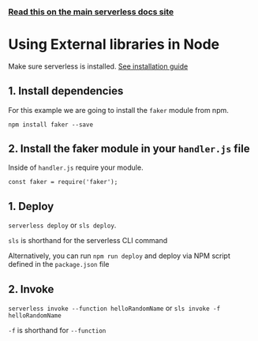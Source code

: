 <!--
title: Hello World AWS Lambda Node Example
menuText: Hello World Node Example
description: Create a nodeJS Lambda function on amazon web services
layout: Doc
-->

<!-- DOCS-SITE-LINK:START automatically generated  -->
### [Read this on the main serverless docs site](https://www.serverless.com/docs/providers/aws/examples/using-external-libraries/node/)
<!-- DOCS-SITE-LINK:END -->

# Using External libraries in Node

Make sure serverless is installed. [See installation guide](/docs/01-guide/01-installing-serverless.md)

## 1. Install dependencies

For this example we are going to install the `faker` module from npm.

`npm install faker --save`

## 2. Install the faker module in your `handler.js` file

Inside of `handler.js` require your module.

`const faker = require('faker');`

## 1. Deploy

`serverless deploy` or `sls deploy`.

`sls` is shorthand for the serverless CLI command

Alternatively, you can run `npm run deploy` and deploy via NPM script defined in the `package.json` file

## 2. Invoke

`serverless invoke --function helloRandomName` or `sls invoke -f helloRandomName`

`-f` is shorthand for `--function`
